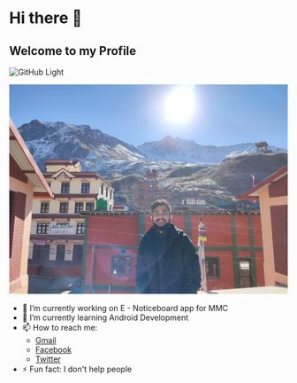 # Hi there 👋
## Welcome to my Profile

![GitHub Light](https://github.com/github-light.png#gh-dark-mode-only)

![Header](https://github.com/Unicodist/Unicodist/raw/main/IMG_20211225_102413.jpg "Header")

- 🔭 I’m currently working on E - Noticeboard app for MMC
- 🌱 I’m currently learning Android Development
- 📫 How to reach me: 
  - [Gmail](mailto://ashishneupane999@gmail.com)
  - [Facebook](https://www.facebook.com/unicodist157)
  - [Twitter](http://www.twitter.com/ashuranep)
- ⚡ Fun fact: I don't help people
<!--
**Unicodist/Unicodist** is a ✨ _special_ ✨ repository because its `README.md` (this file) appears on your GitHub profile.

Here are some ideas to get you started:

- 🔭 I’m currently working on ...
- 🌱 I’m currently learning ...
- 👯 I’m looking to collaborate on ...
- 🤔 I’m looking for help with ...
- 💬 Ask me about ...
- 📫 How to reach me: ...
- 😄 Pronouns: ...
- ⚡ Fun fact: ...
-->
